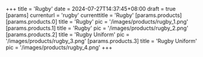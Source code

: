 +++
title = 'Rugby'
date = 2024-07-27T14:37:45+08:00
draft = true
[params]
  currenturl = 'rugby'
  currenttitle = 'Rugby'
  [params.products]
    [params.products.0]
      title = 'Rugby'
      pic = '/images/products/rugby_1.png'
    [params.products.1]
      title = 'Rugby'
      pic = '/images/products/rugby_2.png'
    [params.products.2]
      title = 'Rugby Uniform'
      pic = '/images/products/rugby_3.png'
    [params.products.3]
      title = 'Rugby Uniform'
      pic = '/images/products/rugby_4.png'
+++
